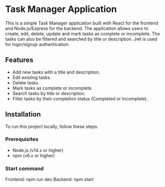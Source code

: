 # Task Manager Application

This is a simple Task Manager application built with React for the frontend and Node.js/Express for the backend. The application allows users to create, edit, delete, update and mark tasks as complete or incomplete. The tasks can also be filtered and searched by title or description.
Jwt is used for login/signup authentication.

## Features
- Add new tasks with a title and description.
- Edit existing tasks.
- Delete tasks.
- Mark tasks as complete or incomplete.
- Search tasks by title or description.
- Filter tasks by their completion status (Completed or Incomplete).

## Installation

To run this project locally, follow these steps:

### Prerequisites

- Node.js (v14.x or higher)
- npm (v6.x or higher)

### Start command
Frontend: npm run dev
Backend: npm start

